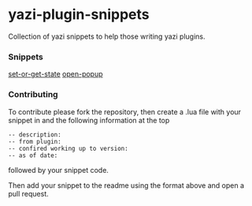 # yazi-plugin-snippets
Collection of yazi snippets to help those writing yazi plugins.

### Snippets

[set-or-get-state](https://github.com/wylie102/yazi-plugin-snippets/blob/main/snippets/set-or-get-state.lua)
[open-popup](https://github.com/wylie102/yazi-plugin-snippets/blob/main/snippets/open-popup.lua)


### Contributing

To contribute please fork the repository, then create a .lua file with your snippet in and the following information at the top

```
-- description: 
-- from plugin:
-- confired working up to version:
-- as of date:
```

followed by your snippet code.

Then add your snippet to the readme using the format above and open a pull request.
